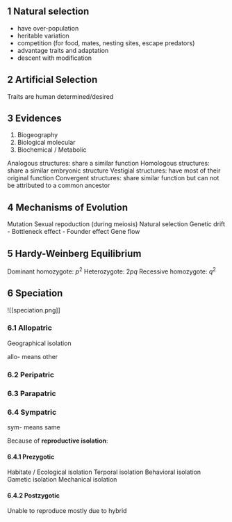 ## 1 Natural selection
- have over-population
- heritable variation
- competition (for food, mates, nesting sites, escape predators)
- advantage traits and adaptation
- descent with modification

## 2 Artificial Selection
Traits are human determined/desired

## 3 Evidences
1. Biogeography
2. Biological molecular
3. Biochemical / Metabolic

Analogous structures: share a similar function
Homologous structures: share a similar embryonic structure
Vestigial structures: have most of their original function
Convergent structures: share similar function but can not be attributed to a common ancestor

## 4 Mechanisms of Evolution
Mutation
Sexual repoduction (during meiosis)
Natural selection
Genetic drift
    - Bottleneck effect
    - Founder effect
Gene flow

## 5 Hardy-Weinberg Equilibrium
Dominant homozygote: $p^2$
Heterozygote: $2pq$
Recessive homozygote: $q^2$

## 6 Speciation
![[speciation.png]]
### 6.1 Allopatric
Geographical isolation

allo- means other

### 6.2 Peripatric
### 6.3 Parapatric

### 6.4 Sympatric
sym- means same

Because of **reproductive isolation**:
#### 6.4.1 Prezygotic
Habitate / Ecological isolation
Terporal isolation
Behavioral isolation
Gametic isolation
Mechanical isolation

#### 6.4.2 Postzygotic
Unable to reproduce
mostly due to hybrid
